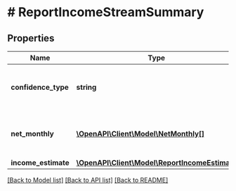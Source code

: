 # # ReportIncomeStreamSummary

## Properties

Name | Type | Description | Notes
------------ | ------------- | ------------- | -------------
**confidence_type** | **string** | Possible values: \&quot;HIGH\&quot;, \&quot;MODERATE\&quot;, \&quot;LOW\&quot;, \&quot;NO\&quot; |
**net_monthly** | [**\OpenAPI\Client\Model\NetMonthly[]**](NetMonthly.md) | A list of net monthly records. One instance for each complete calendar month in the report. |
**income_estimate** | [**\OpenAPI\Client\Model\ReportIncomeEstimate**](ReportIncomeEstimate.md) |  |

[[Back to Model list]](../../README.md#models) [[Back to API list]](../../README.md#endpoints) [[Back to README]](../../README.md)
